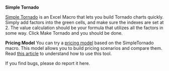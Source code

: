 **Simple Tornado**

[Simple Tornado](https://github.com/behappyrightnow/simple-tornado/blob/master/SimpleTornado.xlsm) is an Excel Macro that lets you build Tornado charts quickly. Simply add factors into the green cells, and make sure the indexes are set at 2. The value calculation should be your formula that utilizes all the factors in some way. Click Make Tornado and you should be done.

**Pricing Model**
You can try a [pricing model](https://github.com/behappyrightnow/simple-tornado/blob/master/ParametricPricingModel.xlsm) based on the SimpleTornado macro. This model allows you to build pricing scenarios and compare them. Read [this article](https://coda.io/@somik-raha/product-pricing-strategy) to understand how to use this tool.

If you find bugs, please do report it here.
